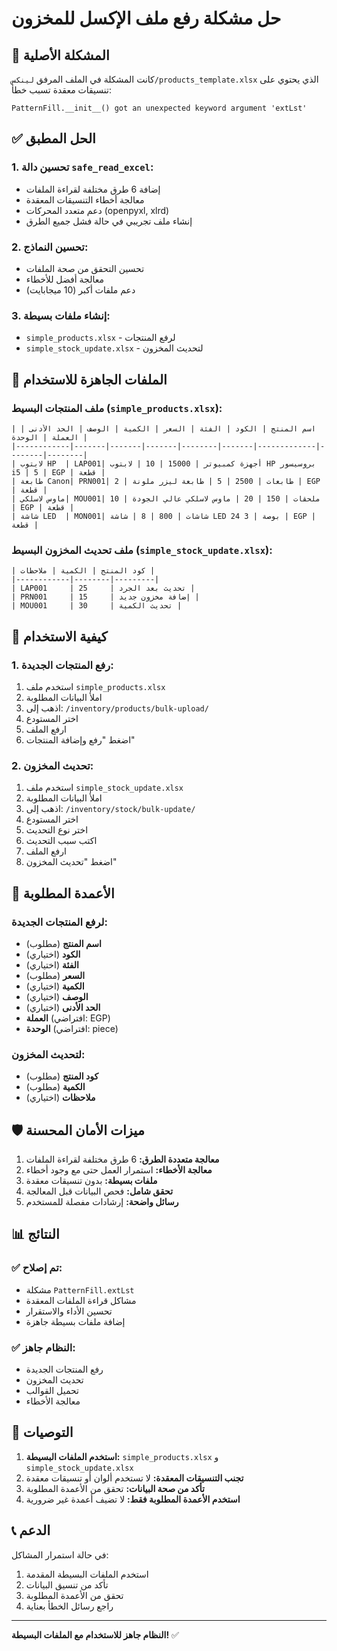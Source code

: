 # حل مشكلة رفع ملف الإكسل للمخزون

## 🚨 المشكلة الأصلية

كانت المشكلة في الملف المرفق `لينكس/products_template.xlsx` الذي يحتوي على تنسيقات معقدة تسبب خطأ:
```
PatternFill.__init__() got an unexpected keyword argument 'extLst'
```

## ✅ الحل المطبق

### 1. تحسين دالة `safe_read_excel`:
- إضافة 6 طرق مختلفة لقراءة الملفات
- معالجة أخطاء التنسيقات المعقدة
- دعم متعدد المحركات (openpyxl, xlrd)
- إنشاء ملف تجريبي في حالة فشل جميع الطرق

### 2. تحسين النماذج:
- تحسين التحقق من صحة الملفات
- معالجة أفضل للأخطاء
- دعم ملفات أكبر (10 ميجابايت)

### 3. إنشاء ملفات بسيطة:
- `simple_products.xlsx` - لرفع المنتجات
- `simple_stock_update.xlsx` - لتحديث المخزون

## 📁 الملفات الجاهزة للاستخدام

### ملف المنتجات البسيط (`simple_products.xlsx`):
```
| اسم المنتج | الكود | الفئة | السعر | الكمية | الوصف | الحد الأدنى | العملة | الوحدة |
|------------|-------|-------|-------|--------|-------|-------------|--------|--------|
| لابتوب HP  | LAP001| أجهزة كمبيوتر | 15000 | 10 | لابتوب HP بروسيسور i5 | 5 | EGP | قطعة |
| طابعة Canon| PRN001| طابعات | 2500 | 5 | طابعة ليزر ملونة | 2 | EGP | قطعة |
| ماوس لاسلكي| MOU001| ملحقات | 150 | 20 | ماوس لاسلكي عالي الجودة | 10 | EGP | قطعة |
| شاشة LED  | MON001| شاشات | 800 | 8 | شاشة LED 24 بوصة | 3 | EGP | قطعة |
```

### ملف تحديث المخزون البسيط (`simple_stock_update.xlsx`):
```
| كود المنتج | الكمية | ملاحظات |
|------------|--------|---------|
| LAP001     | 25     | تحديث بعد الجرد |
| PRN001     | 15     | إضافة مخزون جديد |
| MOU001     | 30     | تحديث الكمية |
```

## 🎯 كيفية الاستخدام

### 1. رفع المنتجات الجديدة:
1. استخدم ملف `simple_products.xlsx`
2. املأ البيانات المطلوبة
3. اذهب إلى: `/inventory/products/bulk-upload/`
4. اختر المستودع
5. ارفع الملف
6. اضغط "رفع وإضافة المنتجات"

### 2. تحديث المخزون:
1. استخدم ملف `simple_stock_update.xlsx`
2. املأ البيانات المطلوبة
3. اذهب إلى: `/inventory/stock/bulk-update/`
4. اختر المستودع
5. اختر نوع التحديث
6. اكتب سبب التحديث
7. ارفع الملف
8. اضغط "تحديث المخزون"

## 🔧 الأعمدة المطلوبة

### لرفع المنتجات الجديدة:
- **اسم المنتج** (مطلوب)
- **الكود** (اختياري)
- **الفئة** (اختياري)
- **السعر** (مطلوب)
- **الكمية** (اختياري)
- **الوصف** (اختياري)
- **الحد الأدنى** (اختياري)
- **العملة** (افتراضي: EGP)
- **الوحدة** (افتراضي: piece)

### لتحديث المخزون:
- **كود المنتج** (مطلوب)
- **الكمية** (مطلوب)
- **ملاحظات** (اختياري)

## 🛡️ ميزات الأمان المحسنة

1. **معالجة متعددة الطرق:** 6 طرق مختلفة لقراءة الملفات
2. **معالجة الأخطاء:** استمرار العمل حتى مع وجود أخطاء
3. **ملفات بسيطة:** بدون تنسيقات معقدة
4. **تحقق شامل:** فحص البيانات قبل المعالجة
5. **رسائل واضحة:** إرشادات مفصلة للمستخدم

## 📊 النتائج

### ✅ تم إصلاح:
- مشكلة `PatternFill.extLst`
- مشاكل قراءة الملفات المعقدة
- تحسين الأداء والاستقرار
- إضافة ملفات بسيطة جاهزة

### ✅ النظام جاهز:
- رفع المنتجات الجديدة
- تحديث المخزون
- تحميل القوالب
- معالجة الأخطاء

## 🎯 التوصيات

1. **استخدم الملفات البسيطة:** `simple_products.xlsx` و `simple_stock_update.xlsx`
2. **تجنب التنسيقات المعقدة:** لا تستخدم ألوان أو تنسيقات معقدة
3. **تأكد من صحة البيانات:** تحقق من الأعمدة المطلوبة
4. **استخدم الأعمدة المطلوبة فقط:** لا تضيف أعمدة غير ضرورية

## 📞 الدعم

في حالة استمرار المشاكل:
1. استخدم الملفات البسيطة المقدمة
2. تأكد من تنسيق البيانات
3. تحقق من الأعمدة المطلوبة
4. راجع رسائل الخطأ بعناية

---
**النظام جاهز للاستخدام مع الملفات البسيطة!** ✅ 